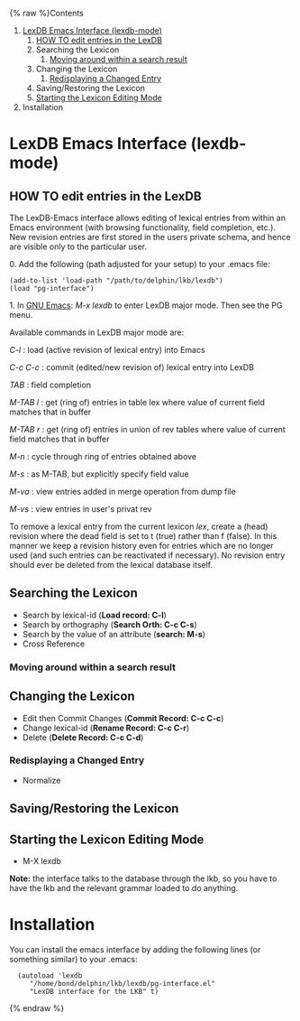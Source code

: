 {% raw %}Contents

1. [LexDB Emacs Interface
(lexdb-mode)]()
   1. [HOW TO edit entries in the
LexDB]()
   2. Searching the Lexicon
      1. [Moving around within a search
result]()
   3. Changing the Lexicon
      1. [Redisplaying a Changed
Entry]()
   4. Saving/Restoring the Lexicon
   5. [Starting the Lexicon Editing
Mode]()
2. Installation

# LexDB Emacs Interface (lexdb-mode)

## HOW TO edit entries in the LexDB

The LexDB-Emacs interface allows editing of lexical entries from within
an Emacs environment (with browsing functionality, field completion,
etc.). New revision entries are first stored in the users private
schema, and hence are visible only to the particular user.

0\. Add the following (path adjusted for your setup) to your .emacs
file:

    (add-to-list 'load-path "/path/to/delphin/lkb/lexdb")
    (load "pg-interface")

1\. In [GNU Emacs](http://www.gnu.org/software/emacs/emacs.html): *M-x
lexdb* to enter LexDB major mode. Then see the PG menu.

Available commands in LexDB major mode are:

*C-l* : load (active revision of lexical entry) into Emacs

*C-c C-c* : commit (edited/new revision of) lexical entry into LexDB

*TAB* : field completion

*M-TAB l* : get (ring of) entries in table lex where value of current
field matches that in buffer

*M-TAB r* : get (ring of) entries in union of rev tables where value of
current field matches that in buffer

*M-n* : cycle through ring of entries obtained above

*M-s* : as M-TAB, but explicitly specify field value

*M-va* : view entries added in merge operation from dump file

*M-vs* : view entries in user's privat rev

To remove a lexical entry from the current lexicon *lex*, create a
(head) revision where the dead field is set to t (true) rather than f
(false). In this manner we keep a revision history even for entries
which are no longer used (and such entries can be reactivated if
necessary). No revision entry should ever be deleted from the lexical
database itself.

## Searching the Lexicon

- Search by lexical-id (**Load record: C-l**)
- Search by orthography (**Search Orth: C-c C-s**)
- Search by the value of an attribute (**search: M-s**)
- Cross Reference

### Moving around within a search result

## Changing the Lexicon

- Edit then Commit Changes (**Commit Record: C-c C-c**)
- Change lexical-id (**Rename Record: C-c C-r**)
- Delete (**Delete Record: C-c C-d**)

### Redisplaying a Changed Entry

- Normalize

## Saving/Restoring the Lexicon

## Starting the Lexicon Editing Mode

- M-X lexdb

**Note:** the interface talks to the database through the lkb, so you
have to have the lkb and the relevant grammar loaded to do anything.

# Installation

You can install the emacs interface by adding the following lines (or
something similar) to your .emacs:

      (autoload 'lexdb 
         "/home/bond/delphin/lkb/lexdb/pg-interface.el" 
         "LexDB interface for the LKB" t)
<update date omitted for speed>{% endraw %}